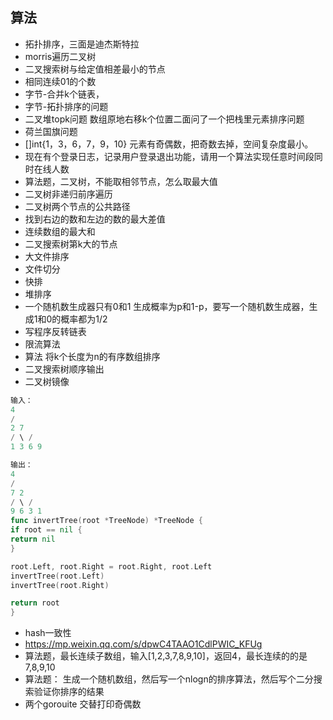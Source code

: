 ## 算法
- 拓扑排序，三面是迪杰斯特拉
- morris遍历二叉树
- 二叉搜索树与给定值相差最小的节点
- 相同连续01的个数
- 字节-合并k个链表，
- 字节-拓扑排序的问题
- 二叉堆topk问题 数组原地右移k个位置二面问了一个把栈里元素排序问题
- 荷兰国旗问题
- []int{1，3，6，7，9，10} 元素有奇偶数，把奇数去掉，空间复杂度最小。
- 现在有个登录日志，记录用户登录退出功能，请用一个算法实现任意时间段同时在线人数
- 算法题，二叉树，不能取相邻节点，怎么取最大值
- 二叉树非递归前序遍历
- 二叉树两个节点的公共路径
- 找到右边的数和左边的数的最大差值
- 连续数组的最大和
- 二叉搜索树第k大的节点
- 大文件排序 
- 文件切分
- 快排
- 堆排序
- 一个随机数生成器只有0和1 生成概率为p和1-p，要写一个随机数生成器，生成1和0的概率都为1/2
- 写程序反转链表 
- 限流算法
- 算法 将k个长度为n的有序数组排序
- 二叉搜索树顺序输出
- 二叉树镜像
```go
输入：
4
/
2 7
/ \ /
1 3 6 9

输出：
4
/
7 2
/ \ /
9 6 3 1
func invertTree(root *TreeNode) *TreeNode {
if root == nil {
return nil
}

root.Left, root.Right = root.Right, root.Left
invertTree(root.Left)
invertTree(root.Right)

return root
}
```

- hash一致性
- https://mp.weixin.qq.com/s/dpwC4TAAO1CdlPWIC_KFUg
- 算法题，最长连续子数组，输入[1,2,3,7,8,9,10]，返回4，最长连续的的是7,8,9,10
- 算法题： 生成一个随机数组，然后写一个nlogn的排序算法，然后写个二分搜索验证你排序的结果
- 两个gorouite 交替打印奇偶数